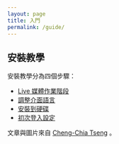 ```yaml
---
layout: page
title: 入門
permalink: /guide/
---
```


## 安裝教學

安裝教學分為四個步驟：

- [Live 媒體作業階段](/guide/step-1/)
- [調整介面語言](/guide/step-2/)
- [安裝到硬碟](/guide/step-3/)
- [初次登入設定](/guide/step-4/)

文章與圖片來自 [Cheng-Chia Tseng](http://breezymove.blogspot.tw/2014/01/fedora-20.html) 。
